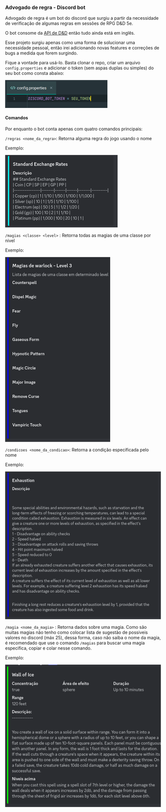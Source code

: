 ### Advogado de regra - Discord bot

Advogado de regra é um bot do discord que surgiu a partir da necessidade de verificação de algumas regras em sessões de RPG D&D 5e.
  
O bot consome da [API de D&D](https://www.dnd5eapi.co/) então tudo ainda está em inglês.

Esse projeto surgiu apenas como uma forma de solucionar uma necessidade pessoal, então irei adicionando novas features e correções de bugs a medida que forem surgindo.

Fique a vontade para usá-lo. Basta clonar o repo, criar um arquivo `config.properties` e adicionar o token (sem aspas duplas ou simples) do seu bot como consta abaixo:

![img.png](src/main/java/com/bot/assets/img.png)

#### Comandos
Por enquanto o bot conta apenas com quatro comandos principais:

`/regras <nome_da_regra>`: Retorna alguma regra do jogo usando o nome

Exemplo:

![img_6.png](src/main/java/com/bot/assets/img_6.png)

`/magias <classe> <level>` : Retorna todas as magias de uma classe por nivel

Exemplo:

![img_7.png](src/main/java/com/bot/assets/img_7.png)

`/condicoes <nome_da_condicao>`: Retorna a condição especificada pelo nome

Exemplo:

![img_5.png](src/main/java/com/bot/assets/img_5.png)

`/magia <nome_da_magia>` : Retorna dados sobre uma magia. Como são muitas magias não tenho como colocar lista de sugestão de possiveis valores no discord (máx 25), dessa forma, caso não saiba o nome da magia, é recomendado que use o comando `/magias` para buscar uma magia especifica, copiar e colar nesse comando.

Exemplo:

![img_4.png](src/main/java/com/bot/assets/img_4.png)